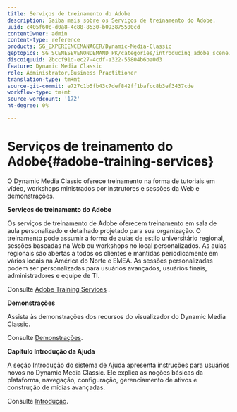 ```yaml
---
title: Serviços de treinamento do Adobe
description: Saiba mais sobre os Serviços de treinamento do Adobe.
uuid: c405f60c-d0a8-4c88-8530-b093875500cd
contentOwner: admin
content-type: reference
products: SG_EXPERIENCEMANAGER/Dynamic-Media-Classic
geptopics: SG_SCENESEVENONDEMAND_PK/categories/introducing_adobe_scene7
discoiquuid: 2bccf91d-ec27-4cdf-a322-55804b6ba0d3
feature: Dynamic Media Classic
role: Administrator,Business Practitioner
translation-type: tm+mt
source-git-commit: e727c1b5fb43c7def842ff1bafcc8b3ef3437cde
workflow-type: tm+mt
source-wordcount: '172'
ht-degree: 0%

---
```



# Serviços de treinamento do Adobe{#adobe-training-services}

O Dynamic Media Classic oferece treinamento na forma de tutoriais em vídeo, workshops ministrados por instrutores e sessões da Web e demonstrações.

**Serviços de treinamento do Adobe**

Os serviços de treinamento de Adobe oferecem treinamento em sala de aula personalizado e detalhado projetado para sua organização. O treinamento pode assumir a forma de aulas de estilo universitário regional, sessões baseadas na Web ou workshops no local personalizados. As aulas regionais são abertas a todos os clientes e mantidas periodicamente em vários locais na América do Norte e EMEA. As sessões personalizadas podem ser personalizadas para usuários avançados, usuários finais, administradores e equipe de TI.

Consulte [Adobe Training Services](https://training.adobe.com/training.html) [](https://www.adobe.com/go/learn_sc7_trainingrequest_en).

**Demonstrações**

Assista às demonstrações dos recursos do visualizador do Dynamic Media Classic.

Consulte [Demonstrações](https://www.adobe.com/solutions/web-experience-management/rich-media-assets-demos.html).

**Capítulo Introdução da Ajuda**

A seção Introdução do sistema de Ajuda apresenta instruções para usuários novos no Dynamic Media Classic. Ele explica as noções básicas da plataforma, navegação, configuração, gerenciamento de ativos e construção de mídias avançadas.

Consulte [Introdução](dmc-platform-overview.md).